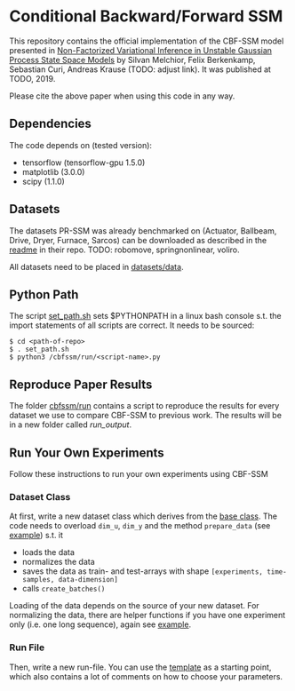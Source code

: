 # Conditional Backward/Forward SSM

This repository contains the official implementation of the CBF-SSM model presented in
[Non-Factorized Variational Inference in Unstable Gaussian Process State Space Models](https://arxiv.org/)
by Silvan Melchior, Felix Berkenkamp, Sebastian Curi, Andreas Krause (TODO: adjust link). It was published
at TODO, 2019.

Please cite the above paper when using this code in any way.

## Dependencies

The code depends on (tested version): 
* tensorflow (tensorflow-gpu 1.5.0)
* matplotlib (3.0.0)
* scipy (1.1.0)

## Datasets

The datasets PR-SSM was already benchmarked on (Actuator, Ballbeam, Drive, Dryer,
Furnace, Sarcos) can be downloaded as described in the
[readme](https://github.com/boschresearch/PR-SSM/tree/master/datasets/real_world_tasks)
in their repo. TODO: robomove, springnonlinear, voliro.

All datasets need to be placed in [datasets/data](datasets/data).

## Python Path

The script [set_path.sh](set_path.sh) sets $PYTHONPATH in a linux bash console s.t.
the import statements of all scripts are correct. It needs to be sourced:

```
$ cd <path-of-repo>
$ . set_path.sh
$ python3 /cbfssm/run/<script-name>.py
```

## Reproduce Paper Results

The folder [cbfssm/run](cbfssm/run) contains a script to reproduce the results for every
dataset we use to compare CBF-SSM to previous work. The results will be in a new folder
called *run_output*.

## Run Your Own Experiments

Follow these instructions to run your own experiments using CBF-SSM

### Dataset Class

At first, write a new dataset class which derives from the
[base class](cbfssm/datasets/base_ds.py). The code needs to overload `dim_u`, `dim_y` 
and the method `prepare_data` (see [example](cbfssm/datasets/dsmanager_ds.py)) s.t. it

* loads the data
* normalizes the data
* saves the data as train- and test-arrays with shape
  `[experiments, time-samples, data-dimension]`
* calls `create_batches()`

Loading of the data depends on the source of your new dataset. For normalizing the data,
there are helper functions if you have one experiment only (i.e. one long sequence),
again see [example](cbfssm/datasets/dsmanager_ds.py).

### Run File

Then, write a new run-file. You can use the [template](cbfssm/run/template.py) as a
starting point, which also contains a lot of comments on how to choose your parameters.
